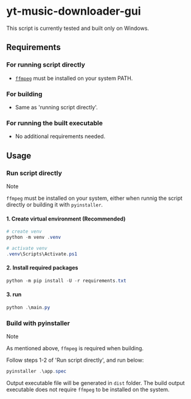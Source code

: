 # yt-music-downloader-gui

This script is currently tested and built only on Windows.

## Requirements

### For running script directly

- [`ffmpeg`](https://ffmpeg.org/download.html) must be installed on your system PATH.

### For building

- Same as 'running script directly'.

### For running the built executable

- No additional requirements needed.

## Usage

### Run script directly

> [!NOTE]
> `ffmpeg` must be installed on your system, either when runnig the script directly or
> building it with `pyinstaller`.

#### 1. Create virtual environment (Recommended)

```powershell
# create venv
python -m venv .venv

# activate venv
.venv\Scripts\Activate.ps1
```

#### 2. Install required packages

```powershell
python -m pip install -U -r requirements.txt
```

#### 3. run

```powershell
python .\main.py
```

### Build with pyinstaller

> [!NOTE]
> As mentioned above, `ffmpeg` is required when building.

Follow steps 1-2 of 'Run script directly', and run below:

```powershell
pyinstaller .\app.spec
```

Output executable file will be generated in `dist` folder. The build output executable does not require `ffmpeg` to be installed on the system.
